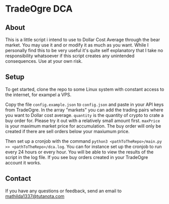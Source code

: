# TradeOgre DCA

## About
This is a little script i intend to use to Dollar Cost Average through the bear market. You may use it and or modify it as much as you want. While I personally find this to be very useful it's quite self explanatory that I take no responsibility whatsoever if this script creates any unintended consequences. Use at your own risk.

## Setup
To get started, clone the repo to some Linux system with constant access to the internet, for exampel a VPS.

Copy the file `config.example.json` to `config.json` and paste in your API keys from TradeOgre. In the array "markets" you can add the trading pairs where you want to Dollar cost average. `quantity` is the quantity of crypto to crate a buy order for. Please try it out with a relatively small amount first. `maxPrice` is your maximum market price for accumulation. The buy order will only be created if there are sell orders below your maxiumum price.

Then set up a cronjob with the command `python3 <pathToTheRepo>/main.py >> <pathToTheRepo>/dca.log`. You can for instance set up the cronjob to run every 24 hours or every hour. You will be able to view the results of the script in the log file. If you see buy orders created in your TradeOgre account it works.

## Contact
If you have any questions or feedback, send an email to mathilda1337@tutanota.com

